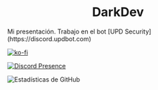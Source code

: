 <h1 align="center">DarkDev</h1>
Mi presentación. Trabajo en el bot [UPD Security](https://discord.updbot.com)



[![ko-fi](https://ko-fi.com/img/githubbutton_sm.svg)](https://ko-fi.com/F1F359ANJ)

[![Discord Presence](https://lanyard-profile-readme.vercel.app/api/354178131680165888
                            )](https://discord.com/users/354178131680165888)


![Estadísticas de GitHub](https://github-readme-stats.vercel.app/api?username=jc-discdev&show_icons=true&theme=dark)
